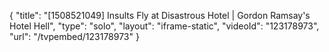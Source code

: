 {
    "title": "[1508521049] Insults Fly at Disastrous Hotel | Gordon Ramsay's Hotel Hell",
    "type": "solo",
    "layout": "iframe-static",
    "videoId": "123178973",
    "url": "\/tvpembed\/123178973"
}